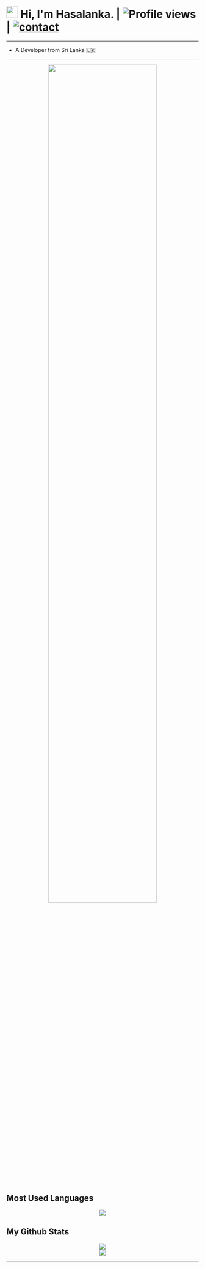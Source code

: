 # <img src="https://raw.githubusercontent.com/MartinHeinz/MartinHeinz/master/wave.gif" width="30px"> Hi, I'm Hasalanka.  |  ![Profile views](https://gpvc.arturio.dev/reaprx)  |  <a href="https://t.me/reaprx"> ![contact](https://img.shields.io/badge/Contact%20me-On%20Telegram-blue) </a>
****


- A Developer from Sri Lanka 🇱🇰  

****
<p align="center" >
    <img  width="75%" src="https://miro.medium.com/max/1838/1*9S3JhMtLGiacpNpziWGN1A.gif" />
</p>

## Most Used Languages

<p align="center"><a><img align="center" src="https://github-readme-stats.vercel.app/api/top-langs/?username=reaprx&theme=tokyonight&hide_langs_below=1" /></a></p>

##  My Github Stats

<p align="center" >
    <img 
        src="https://github-readme-stats.vercel.app/api?username=reaprx&count_private=true&include_all_commits=true&show_icons=true&theme=tokyonight&custom_title=GitHub+Stats"
    />
<br>
    <img
        src="https://github-readme-streak-stats.herokuapp.com?user=reaprx&theme=tokyonight"
    />
</p>


       

****
